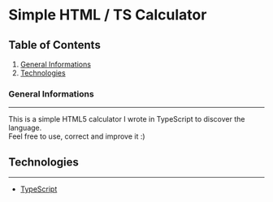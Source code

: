 # Simple HTML / TS Calculator

## Table of Contents

1. [General Informations](#general-informations)
2. [Technologies](#technologies)

### General Informations
***
This is a simple HTML5 calculator I wrote in TypeScript to discover the language.<br/>
Feel free to use, correct and improve it :)

## Technologies
***
* [TypeScript](https://www.typescriptlang.org/)
